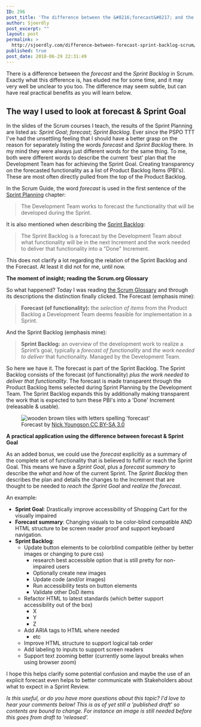 ```yaml
---
ID: 296
post_title: 'The difference between the &#8216;forecast&#8217; and the &#8216;Sprint Backlog&#8217; in Scrum'
author: Sjoerdly
post_excerpt: ""
layout: post
permalink: >
  http://sjoerdly.com/difference-between-forecast-sprint-backlog-scrum/
published: true
post_date: 2018-06-29 22:31:49
---
```

<p>There is a difference between the <em>forecast</em> and the <em>Sprint Backlog</em> in Scrum. Exactly what this difference is, has eluded me for some time, and it may very well be unclear to you too. The difference may seem subtle, but can have real practical benefits as you will learn below.</p>

<!-- wp:heading -->
<h2><strong>The way I used to look at forecast &amp; Sprint Goal</strong></h2>
<!-- /wp:heading -->

<!-- wp:paragraph -->
<p>In the slides of the Scrum courses I teach, the results of the Sprint Planning are listed as: <em>Sprint Goal</em>; <em>f</em><em>orecast</em>; <em>Sprint Backlog</em>. Ever since the PSPO TTT I've had the unsettling feeling that I should have a better grasp on the reason for separately listing the words <em>forecast </em>and <em>Sprint Backlog </em>there<em>. </em>In my mind they were always just different words for the same thing. To me, both were different words to describe the current 'best' plan that the Development Team has for achieving the Sprint Goal. Creating transparency on the forecasted functionality as a list of Product Backlog Items (PBI's). These are most often directly pulled from the top of the Product Backlog.</p>
<!-- /wp:paragraph -->

<!-- wp:paragraph -->
<p>In the Scrum Guide, the word <em>forecast</em> is used in the first sentence of the <a href="http://www.scrumguides.org/scrum-guide.html#events-planning">Sprint Planning</a> chapter:</p>
<!-- /wp:paragraph -->

<!-- wp:quote -->
<blockquote class="wp-block-quote"><p>The Development Team works to forecast the functionality that will be developed during the Sprint.</p></blockquote>
<!-- /wp:quote -->

<!-- wp:paragraph -->
<p>It is also mentioned when describing the <a href="http://www.scrumguides.org/scrum-guide.html#artifacts-sprintbacklog">Sprint Backlog</a>:</p>
<!-- /wp:paragraph -->

<!-- wp:quote -->
<blockquote class="wp-block-quote"><p>The Sprint Backlog is a forecast by the Development Team about what functionality will be in the next Increment and the work needed to deliver that functionality into a "Done" Increment.</p></blockquote>
<!-- /wp:quote -->

<!-- wp:paragraph -->
<p>This does not clarify a lot regarding the relation of the Sprint Backlog and the Forecast. At least it did not for me, until now.</p>
<!-- /wp:paragraph -->

<!-- wp:paragraph -->
<p><strong>The moment of insight; reading the Scrum.org Glossary</strong></p>
<!-- /wp:paragraph -->

<!-- wp:paragraph -->
<p>So what happened? Today I was reading <a href="https://www.scrum.org/resources/scrum-glossary">the Scrum Glossary</a> and through its descriptions the distinction finally clicked. The Forecast (emphasis mine):</p>
<!-- /wp:paragraph -->

<!-- wp:quote -->
<blockquote class="wp-block-quote"><p><strong>Forecast (of functionality):</strong> the <em>selection of items</em> from the Product Backlog a Development Team deems feasible for implementation in a Sprint.</p></blockquote>
<!-- /wp:quote -->

<!-- wp:paragraph -->
<p>And the Sprint Backlog (emphasis mine):</p>
<!-- /wp:paragraph -->

<!-- wp:quote -->
<blockquote class="wp-block-quote"><p><strong>Sprint Backlog:</strong> an overview of the development work to realize a Sprint’s goal, typically a <em>forecast of functionality</em> and <em>the work needed to deliver</em> that functionality. Managed by the Development Team.</p></blockquote>
<!-- /wp:quote -->

<!-- wp:paragraph -->
<p>So here we have it. The forecast is part of the Sprint Backlog. The Sprint Backlog consists of the forecast (of functionality) <em>plus the work needed to deliver that functionality</em>. The forecast is made transparent through the Product Backlog Items selected during Sprint Planning by the Development Team. The Sprint Backlog expands this by additionally making transparent the work that is expected to turn these PBI's into a 'Done' Increment (releasable &amp; usable).</p>
<!-- /wp:paragraph -->

<!-- wp:image {"id":346} -->
<figure class="wp-block-image"><img src="http://sjoerdly.com/wp/wp-content/uploads/2018/08/forecast.jpg" alt="wooden brown tiles with letters spelling 'forecast'" class="wp-image-346"/><figcaption>Forecast by <a href="http://www.thebluediamondgallery.com/wooden-tile/f/forecast.html">Nick Youngson CC BY-SA 3.0</a></figcaption></figure>
<!-- /wp:image -->

<!-- wp:paragraph -->
<p><strong>A practical application using the difference between forecast &amp; Sprint Goal</strong></p>
<!-- /wp:paragraph -->

<!-- wp:paragraph -->
<p>As an added bonus, we could use the <em>forecast</em> explicitly as a summary of the complete set of functionality that is believed to fulfill or reach the Sprint Goal. This means we have a <em>Sprint Goal</em>, plus a <em>forecast summary</em> to describe the <em>what</em> and <em>how</em> of the current Sprint. The <em>Sprint Backlog</em> then describes the plan and details the changes to the Increment that are thought to be needed to <em>reach the Sprint Goal</em> and <em>realize the forecast</em>.</p>
<!-- /wp:paragraph -->

<!-- wp:paragraph -->
<p>An example:</p>
<!-- /wp:paragraph -->

<!-- wp:list -->
<ul><li><strong>Sprint Goal</strong>: Drastically improve accessibility of Shopping Cart for the visually impaired</li><li><strong>Forecast summary</strong>: Changing visuals to be color-blind compatible AND HTML structure to be screen reader proof and support keyboard  navigation.</li><li><strong>Sprint Backlog</strong>:
<ul><li>Update button elements to be colorblind compatible (either by better images or changing to pure css)
<ul><li>research best accessible option that is still pretty for non-impaired users</li><li>Optionally create new images</li><li>Update code (and/or images)</li><li>Run accessibility tests on button elements</li><li>Validate other DoD items</li></ul>
</li><li>Refactor HTML to latest standards (which better support accessibility out of the box)
<ul><li>X</li><li>Y</li><li>Z</li></ul>
</li><li>Add ARIA tags to HTML where needed
<ul><li>etc</li></ul>
</li><li>Improve HTML structure to support logical tab order</li><li>Add labeling to inputs to support screen readers</li><li>Support text zooming better (currently some layout breaks when using browser zoom)</li></ul>
</li></ul>
<!-- /wp:list -->

<!-- wp:paragraph -->
<p>I hope this helps clarify some potential confusion and maybe the use of an explicit forecast even helps to better communicate with Stakeholders about what to expect in a Sprint Review.</p>
<!-- /wp:paragraph -->

<!-- wp:paragraph -->
<p><em>Is this useful, or do you have more questions about this topic? I'd love to hear your comments below! This is as of yet still a 'published draft' so contents are bound to change. For instance an image is still needed before this goes from draft to 'released'.</em></p>
<!-- /wp:paragraph -->